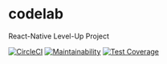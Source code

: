 # codelab
React-Native Level-Up Project

[![CircleCI](https://circleci.com/gh/ssanusi/codelab.svg?style=svg)](https://circleci.com/gh/ssanusi/codelab)
[![Maintainability](https://api.codeclimate.com/v1/badges/acc98a0f50d5b5f5b462/maintainability)](https://codeclimate.com/github/ssanusi/codelab/maintainability)
[![Test Coverage](https://api.codeclimate.com/v1/badges/acc98a0f50d5b5f5b462/test_coverage)](https://codeclimate.com/github/ssanusi/codelab/test_coverage)
